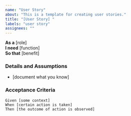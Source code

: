 ```yaml
---
name: "User Story"
about: "This is a template for creating user stories."
title: "[User Story] "
labels: "user story"
assignees: ""
---
```


**As a** [role]  
**I need** [function]  
**So that** [benefit]  

### Details and Assumptions
* [document what you know]  

### Acceptance Criteria
```gherkin
Given [some context]
When [certain action is taken]
Then [the outcome of action is observed]
